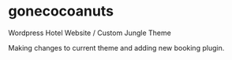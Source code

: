 # gonecocoanuts
Wordpress Hotel Website / Custom Jungle Theme

Making changes to current theme and adding new booking plugin.

